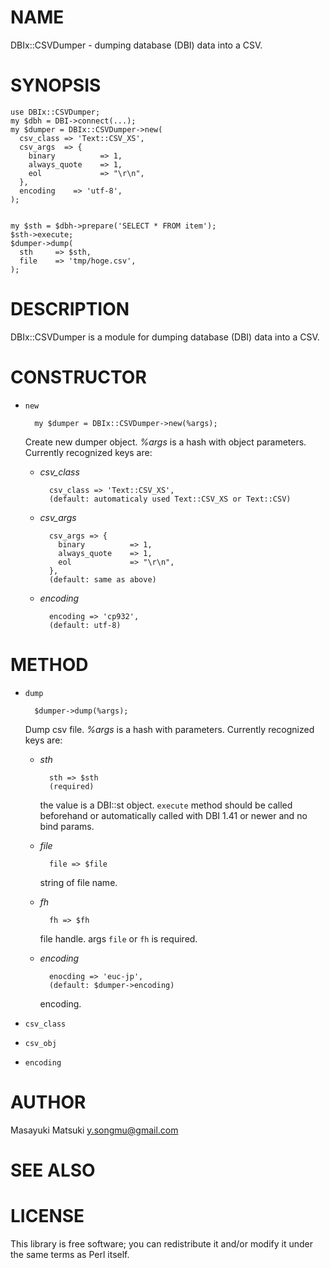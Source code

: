 # NAME

DBIx::CSVDumper - dumping database (DBI) data into a CSV.

# SYNOPSIS

    use DBIx::CSVDumper;
    my $dbh = DBI->connect(...);
    my $dumper = DBIx::CSVDumper->new(
      csv_class => 'Text::CSV_XS',
      csv_args  => {
        binary          => 1,
        always_quote    => 1,
        eol             => "\r\n",
      },
      encoding    => 'utf-8',
    );
    

    my $sth = $dbh->prepare('SELECT * FROM item');
    $sth->execute;
    $dumper->dump(
      sth     => $sth,
      file    => 'tmp/hoge.csv',
    );

# DESCRIPTION

DBIx::CSVDumper is a module for dumping database (DBI) data into a CSV.

# CONSTRUCTOR

- `new`

        my $dumper = DBIx::CSVDumper->new(%args);

    Create new dumper object. _%args_ is a hash with object parameters.
    Currently recognized keys are:

    - _csv\_class_

            csv_class => 'Text::CSV_XS',
            (default: automaticaly used Text::CSV_XS or Text::CSV)
    - _csv\_args_

            csv_args => {
              binary          => 1,
              always_quote    => 1,
              eol             => "\r\n",
            },
            (default: same as above)
    - _encoding_

            encoding => 'cp932',
            (default: utf-8)

# METHOD

- `dump`

        $dumper->dump(%args);

    Dump csv file. _%args_ is a hash with parameters. Currently recognized
    keys are:

    - _sth_

            sth => $sth
            (required)

        the value is a DBI::st object. `execute` method should be called beforehand or
        automatically called with DBI 1.41 or newer and no bind params.



    - _file_

            file => $file

        string of file name.

    - _fh_

            fh => $fh

        file handle. args `file` or `fh` is required.

    - _encoding_

            enocding => 'euc-jp',
            (default: $dumper->encoding)

        encoding.



- `csv_class`
- `csv_obj`
- `encoding`

# AUTHOR

Masayuki Matsuki <y.songmu@gmail.com>

# SEE ALSO

# LICENSE

This library is free software; you can redistribute it and/or modify
it under the same terms as Perl itself.
